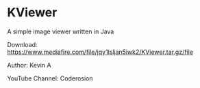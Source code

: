 # KViewer
A simple image viewer written in Java

Download: https://www.mediafire.com/file/jqy1lsljan5iwk2/KViewer.tar.gz/file

Author: Kevin A

YouTube Channel: Coderosion
